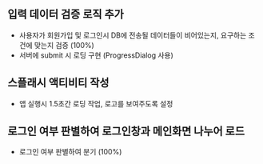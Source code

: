 
## 입력 데이터 검증 로직 추가
  + 사용자가 회원가입 및 로그인시 DB에 전송될 데이터들이 비어있는지, 요구하는 조건에 맞는지 검증 (100%)
  + 서버에 submit 시 로딩 구현 (ProgressDialog 사용)

## 스플래시 액티비티 작성
  + 앱 실행시 1.5초간 로딩 작업, 로고를 보여주도록 설정

## 로그인 여부 판별하여 로그인창과 메인화면 나누어 로드
  + 로그인 여부 판별하여 분기 (100%)
